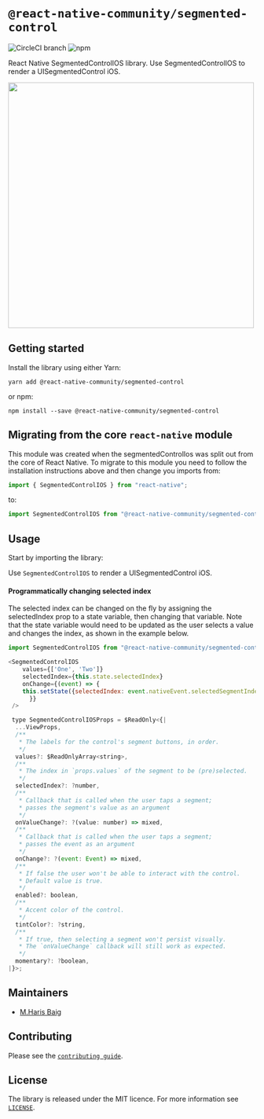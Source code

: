 # `@react-native-community/segmented-control`

![CircleCI branch](https://img.shields.io/circleci/project/github/react-native-community/react-native-segmented-control/master.svg) ![npm](https://img.shields.io/npm/v/@react-native-community/segmented-control.svg)

React Native SegmentedControlIOS library. Use SegmentedControlIOS to render a UISegmentedControl iOS.

<img src="https://github.com/react-native-community/react-native-segmented-control/blob/master/ScreenShots/Screen%20Shot%202019-02-26%20at%206.28.55%20PM.png" height="500" />

## Getting started
Install the library using either Yarn:

```
yarn add @react-native-community/segmented-control
```

or npm:

```
npm install --save @react-native-community/segmented-control
```

## Migrating from the core `react-native` module
This module was created when the segmentedControlIos was split out from the core of React Native. To migrate to this module you need to follow the installation instructions above and then change you imports from:

```javascript
import { SegmentedControlIOS } from "react-native";
```

to:

```javascript
import SegmentedControlIOS from "@react-native-community/segmented-control";
```

## Usage
Start by importing the library:

Use `SegmentedControlIOS` to render a UISegmentedControl iOS.

#### Programmatically changing selected index
The selected index can be changed on the fly by assigning the
selectedIndex prop to a state variable, then changing that variable.
Note that the state variable would need to be updated as the user
selects a value and changes the index, as shown in the example below.


```javascript
import SegmentedControlIOS from "@react-native-community/segmented-control";

<SegmentedControlIOS
    values={['One', 'Two']}
    selectedIndex={this.state.selectedIndex}
    onChange={(event) => {
    this.setState({selectedIndex: event.nativeEvent.selectedSegmentIndex});
      }}
 />

 type SegmentedControlIOSProps = $ReadOnly<{|
  ...ViewProps,
  /**
   * The labels for the control's segment buttons, in order.
   */
  values?: $ReadOnlyArray<string>,
  /**
   * The index in `props.values` of the segment to be (pre)selected.
   */
  selectedIndex?: ?number,
  /**
   * Callback that is called when the user taps a segment;
   * passes the segment's value as an argument
   */
  onValueChange?: ?(value: number) => mixed,
  /**
   * Callback that is called when the user taps a segment;
   * passes the event as an argument
   */
  onChange?: ?(event: Event) => mixed,
  /**
   * If false the user won't be able to interact with the control.
   * Default value is true.
   */
  enabled?: boolean,
  /**
   * Accent color of the control.
   */
  tintColor?: ?string,
  /**
   * If true, then selecting a segment won't persist visually.
   * The `onValueChange` callback will still work as expected.
   */
  momentary?: ?boolean,
|}>;
```

## Maintainers

* [M.Haris Baig](https://github.com/harisbaig100)

## Contributing

Please see the [`contributing guide`](/CONTRIBUTING.md).

## License

The library is released under the MIT licence. For more information see [`LICENSE`](/LICENSE).

